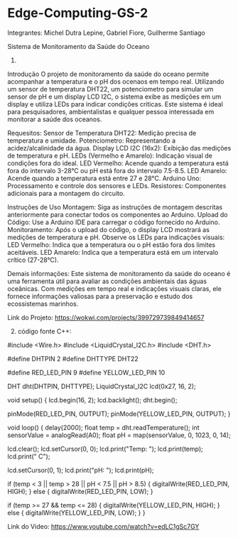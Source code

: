 # Edge-Computing-GS-2

Integrantes: Michel Dutra Lepine, Gabriel Fiore, Guilherme Santiago

Sistema de Monitoramento da Saúde do Oceano

1.

Introdução
O projeto de monitoramento da saúde do oceano permite acompanhar a temperatura e o pH dos ocenaos em tempo real. Utilizando um sensor de temperatura DHT22, um potenciometro para simular um sensor de pH e um display LCD I2C, o sistema exibe as medições em um display e utiliza LEDs para indicar condições críticas. Este sistema é ideal para pesquisadores, ambientalistas e qualquer pessoa interessada em monitorar a saúde dos oceanos.

Requesitos:
Sensor de Temperatura DHT22: Medição precisa de temperatura e umidade.
Potenciometro: Representando a acidez/alcalinidade da água.
Display LCD I2C (16x2): Exibição das medições de temperatura e pH.
LEDs (Vermelho e Amarelo): Indicação visual de condições fora do ideal.
LED Vermelho: Acende quando a temperatura está fora do intervalo 3-28°C ou pH está fora do intervalo 7.5-8.5.
LED Amarelo: Acende quando a temperatura está entre 27 e 28°C.
Arduino Uno: Processamento e controle dos sensores e LEDs.
Resistores: Componentes adicionais para a montagem do circuito.

Instruções de Uso
Montagem: Siga as instruções de montagem descritas anteriormente para conectar todos os componentes ao Arduino.
Upload do Código: Use a Arduino IDE para carregar o código fornecido no Arduino.
Monitoramento: Após o upload do código, o display LCD mostrará as medições de temperatura e pH. Observe os LEDs para indicações visuais:
LED Vermelho: Indica que a temperatura ou o pH estão fora dos limites aceitáveis.
LED Amarelo: Indica que a temperatura está em um intervalo crítico (27-28°C).

Demais informações:
Este sistema de monitoramento da saúde do oceano é uma ferramenta útil para avaliar as condições ambientais das águas oceânicas. Com medições em tempo real e indicações visuais claras, ele fornece informações valiosas para a preservação e estudo dos ecossistemas marinhos.

Link do Projeto:
https://wokwi.com/projects/399729739849414657



2. código fonte C++:
   
#include <Wire.h>
#include <LiquidCrystal_I2C.h>
#include <DHT.h>

#define DHTPIN 2
#define DHTTYPE DHT22

#define RED_LED_PIN 9
#define YELLOW_LED_PIN 10

DHT dht(DHTPIN, DHTTYPE);
LiquidCrystal_I2C lcd(0x27, 16, 2);

void setup() {
  lcd.begin(16, 2);
  lcd.backlight();
  dht.begin();

  pinMode(RED_LED_PIN, OUTPUT);
  pinMode(YELLOW_LED_PIN, OUTPUT);
}

void loop() {
  delay(2000);
  float temp = dht.readTemperature();
  int sensorValue = analogRead(A0);
  float pH = map(sensorValue, 0, 1023, 0, 14);

  lcd.clear();
  lcd.setCursor(0, 0);
  lcd.print("Temp: ");
  lcd.print(temp);
  lcd.print(" C");

  lcd.setCursor(0, 1);
  lcd.print("pH: ");
  lcd.print(pH);

  if (temp < 3 || temp > 28 || pH < 7.5 || pH > 8.5) {
    digitalWrite(RED_LED_PIN, HIGH);
  } else {
    digitalWrite(RED_LED_PIN, LOW);
  }


  if (temp >= 27 && temp <= 28) {
    digitalWrite(YELLOW_LED_PIN, HIGH);
  } else {
    digitalWrite(YELLOW_LED_PIN, LOW);
  }
}



Link do Video: https://www.youtube.com/watch?v=edLC1gSc7GY
